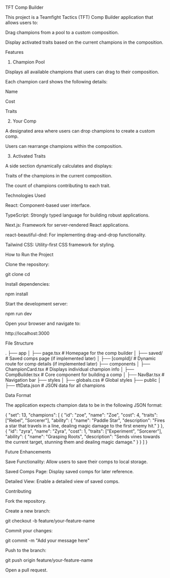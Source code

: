 TFT Comp Builder

This project is a Teamfight Tactics (TFT) Comp Builder application that allows users to:

Drag champions from a pool to a custom composition.

Display activated traits based on the current champions in the composition.

Features

1. Champion Pool

Displays all available champions that users can drag to their composition.

Each champion card shows the following details:

Name

Cost

Traits

2. Your Comp

A designated area where users can drop champions to create a custom comp.

Users can rearrange champions within the composition.

3. Activated Traits

A side section dynamically calculates and displays:

Traits of the champions in the current composition.

The count of champions contributing to each trait.

Technologies Used

React: Component-based user interface.

TypeScript: Strongly typed language for building robust applications.

Next.js: Framework for server-rendered React applications.

react-beautiful-dnd: For implementing drag-and-drop functionality.

Tailwind CSS: Utility-first CSS framework for styling.

How to Run the Project

Clone the repository:

git clone <repository-url>
cd <repository-folder>

Install dependencies:

npm install

Start the development server:

npm run dev

Open your browser and navigate to:

http://localhost:3000

File Structure

.
├── app
│   ├── page.tsx           # Homepage for the comp builder
│   ├── saved/             # Saved comps page (if implemented later)
│   ├── [compId]/          # Dynamic route for comp details (if implemented later)
├── components
│   ├── ChampionCard.tsx   # Displays individual champion info
│   ├── CompBuilder.tsx    # Core component for building a comp
│   ├── NavBar.tsx         # Navigation bar
├── styles
│   ├── globals.css        # Global styles
├── public
│   ├── tftData.json       # JSON data for all champions

Data Format

The application expects champion data to be in the following JSON format:

{
  "set": 13,
  "champions": [
    {
      "id": "zoe",
      "name": "Zoe",
      "cost": 4,
      "traits": ["Rebel", "Sorcerer"],
      "ability": {
        "name": "Paddle Star",
        "description": "Fires a star that travels in a line, dealing magic damage to the first enemy hit."
      }
    },
    {
      "id": "zyra",
      "name": "Zyra",
      "cost": 1,
      "traits": ["Experiment", "Sorcerer"],
      "ability": {
        "name": "Grasping Roots",
        "description": "Sends vines towards the current target, stunning them and dealing magic damage."
      }
    }
  ]
}

Future Enhancements

Save Functionality: Allow users to save their comps to local storage.

Saved Comps Page: Display saved comps for later reference.

Detailed View: Enable a detailed view of saved comps.

Contributing

Fork the repository.

Create a new branch:

git checkout -b feature/your-feature-name

Commit your changes:

git commit -m "Add your message here"

Push to the branch:

git push origin feature/your-feature-name

Open a pull request.

